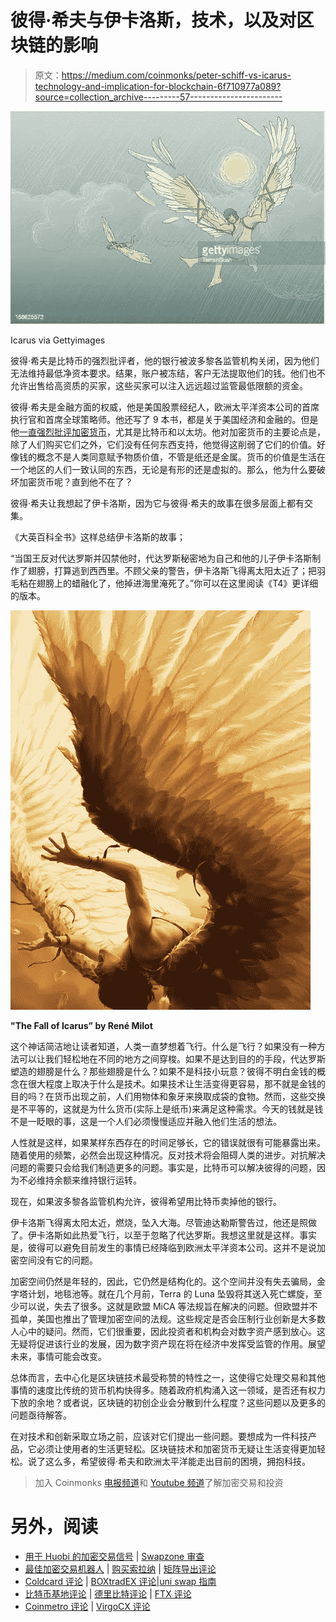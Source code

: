 # 彼得·希夫与伊卡洛斯，技术，以及对区块链的影响

> 原文：<https://medium.com/coinmonks/peter-schiff-vs-icarus-technology-and-implication-for-blockchain-6f710977a089?source=collection_archive---------57----------------------->

![](img/4bbd8ce0f2954f187ccda85d8682c833.png)

Icarus via Gettyimages

彼得·希夫是比特币的强烈批评者，他的银行被波多黎各监管机构关闭，因为他们无法维持最低净资本要求。结果，账户被冻结，客户无法提取他们的钱。他们也不允许出售给高资质的买家，这些买家可以注入远远超过监管最低限额的资金。

彼得·希夫是金融方面的权威，他是美国股票经纪人，欧洲太平洋资本公司的首席执行官和首席全球策略师。他还写了 9 本书，都是关于美国经济和金融的。但是他[一直强烈批评加密货币](https://markets.businessinsider.com/currencies/news/bitcoin-critic-peter-schiff-blasts-cryptocurrency-federal-government-us-dollar-2021-4-1030365316#:~:text=Peter%20Schiff%20dismissed%20bitcoin%20as,a%20%22giant%20bubble%20economy.%22)，尤其是比特币和以太坊。他对加密货币的主要论点是，除了人们购买它们之外，它们没有任何东西支持，他觉得这削弱了它们的价值。好像钱的概念不是人类同意赋予物质价值，不管是纸还是金属。货币的价值是生活在一个地区的人们一致认同的东西，无论是有形的还是虚拟的。那么，他为什么要破坏加密货币呢？直到他不在了？

彼得·希夫让我想起了伊卡洛斯，因为它与彼得·希夫的故事在很多层面上都有交集。

《大英百科全书》这样总结伊卡洛斯的故事；

“当国王反对代达罗斯并囚禁他时，代达罗斯秘密地为自己和他的儿子伊卡洛斯制作了翅膀，打算逃到西西里。不顾父亲的警告，伊卡洛斯飞得离太阳太近了；把羽毛粘在翅膀上的蜡融化了，他掉进海里淹死了。”你可以在这里阅读《T4》更详细的版本。

![](img/7e48337214f4efe37f4defa297704297.png)

**"The Fall of Icarus” by René Milot**

这个神话简洁地让读者知道，人类一直梦想着飞行。什么是飞行？如果没有一种方法可以让我们轻松地在不同的地方之间穿梭。如果不是达到目的的手段，代达罗斯塑造的翅膀是什么？那些翅膀是什么？如果不是科技小玩意？彼得不明白金钱的概念在很大程度上取决于什么是技术。如果技术让生活变得更容易，那不就是金钱的目的吗？在货币出现之前，人们用物体和象牙来换取成袋的食物。然而，这些交换是不平等的，这就是为什么货币(实际上是纸币)来满足这种需求。今天的钱就是钱不是一眨眼的事，这是一个人们必须慢慢适应并融入他们生活的想法。

人性就是这样，如果某样东西存在的时间足够长，它的错误就很有可能暴露出来。随着使用的频繁，必然会出现这种情况。反对技术将会阻碍人类的进步。对抗解决问题的需要只会给我们制造更多的问题。事实是，比特币可以解决彼得的问题，因为不必维持余额来维持银行运转。

现在，如果波多黎各监管机构允许，彼得希望用比特币卖掉他的银行。

伊卡洛斯飞得离太阳太近，燃烧，坠入大海。尽管迪达勒斯警告过，他还是照做了。伊卡洛斯如此热爱飞行，以至于忽略了代达罗斯。我想这里就是这样。事实是，彼得可以避免目前发生的事情已经降临到欧洲太平洋资本公司。这并不是说加密空间没有它的问题。

加密空间仍然是年轻的，因此，它仍然是结构化的。这个空间并没有失去骗局，金字塔计划，地毯池等。就在几个月前，Terra 的 Luna 坠毁将其送入死亡螺旋，至少可以说，失去了很多。这就是欧盟 MiCA 等法规旨在解决的问题。但欧盟并不孤单，美国也推出了管理加密空间的法规。这些规定是否会压制行业创新是大多数人心中的疑问。然而，它们很重要，因此投资者和机构会对数字资产感到放心。这无疑将促进该行业的发展，因为数字资产现在将在经济中发挥受监管的作用。展望未来，事情可能会改变。

总体而言，去中心化是区块链技术最受称赞的特性之一，这使得它处理交易和其他事情的速度比传统的货币机构快得多。随着政府机构涌入这一领域，是否还有权力下放的余地？或者说，区块链的初创企业会分散到什么程度？这些问题以及更多的问题亟待解答。

在对技术和创新采取立场之前，应该对它们提出一些问题。要想成为一件科技产品，它必须让使用者的生活更轻松。区块链技术和加密货币无疑让生活变得更加轻松。说了这么多，希望彼得·希夫和欧洲太平洋能走出目前的困境，拥抱科技。

> 加入 Coinmonks [电报频道](https://t.me/coincodecap)和 [Youtube 频道](https://www.youtube.com/c/coinmonks/videos)了解加密交易和投资

# 另外，阅读

*   [用于 Huobi 的加密交易信号](https://coincodecap.com/huobi-crypto-trading-signals) | [Swapzone 审查](/coinmonks/swapzone-review-crypto-exchange-data-aggregator-e0ad78e55ed7)
*   [最佳加密交易机器人](/coinmonks/crypto-trading-bot-c2ffce8acb2a) | [购买索拉纳](https://coincodecap.com/buy-solana) | [矩阵导出评论](https://coincodecap.com/matrixport-review)
*   [Coldcard 评论](https://coincodecap.com/coldcard-review) | [BOXtradEX 评论](https://coincodecap.com/boxtradex-review)|[uni swap 指南](https://coincodecap.com/uniswap)
*   [比特币基地评论](/coinmonks/coinbase-review-6ef4e0f56064) | [德里比特评论](/coinmonks/deribit-review-options-fees-apis-and-testnet-2ca16c4bbdb2) | [FTX 评论](/coinmonks/ftx-crypto-exchange-review-53664ac1198f)
*   [Coinmetro 评论](https://coincodecap.com/coinmetro-review) | [VirgoCX 评论](https://coincodecap.com/virgocx-review)